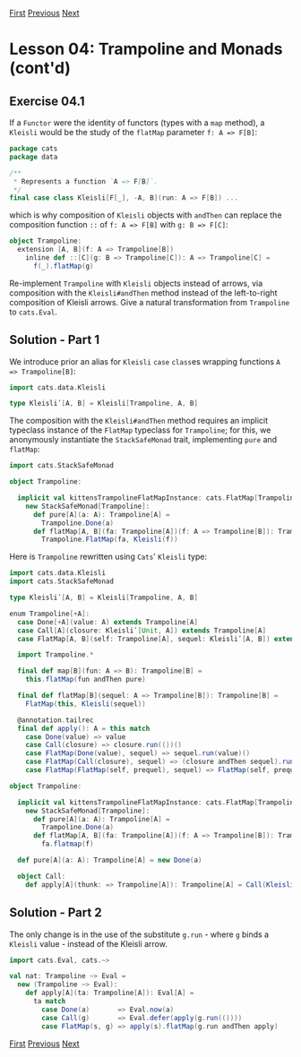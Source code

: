 [First](https://github.com/sjbiaga/kittens/blob/main/queens-3-trampoline/README.md) [Previous](https://github.com/sjbiaga/kittens/blob/main/nat-1-trampoline/README.md) [Next](https://github.com/sjbiaga/kittens/blob/main/monoid-1-option/README.md)

Lesson 04: Trampoline and Monads (cont'd)
=========================================

Exercise 04.1
-------------

If a `Functor` were the identity of functors (types with a `map` method), a `Kleisli` would be the study of the `flatMap`
parameter `f: A => F[B]`:

```Scala
package cats
package data

/**
 * Represents a function `A => F[B]`.
 */
final case class Kleisli[F[_], -A, B](run: A => F[B]) ...
```

which is why composition of `Kleisli` objects with `andThen` can replace the composition function `::` of `f: A => F[B]` with
`g: B => F[C]`:

```Scala
object Trampoline:
  extension [A, B](f: A => Trampoline[B])
    inline def ::[C](g: B => Trampoline[C]): A => Trampoline[C] =
      f(_).flatMap(g)
```

Re-implement `Trampoline` with `Kleisli` objects instead of arrows, via composition with the `Kleisli#andThen` method instead
of the left-to-right composition of Kleisli arrows. Give a natural transformation from `Trampoline` to `cats.Eval`.

Solution - Part 1
-----------------

We introduce prior an alias for `Kleisli` `case` `class`es wrapping functions `A => Trampoline[B]`:

```Scala
import cats.data.Kleisli

type Kleisliʹ[A, B] = Kleisli[Trampoline, A, B]
```

The composition with the `Kleisli#andThen` method requires an implicit typeclass instance of the `FlatMap` typeclass for
`Trampoline`; for this, we anonymously instantiate the `StackSafeMonad` trait, implementing `pure` and `flatMap`:

```Scala
import cats.StackSafeMonad

object Trampoline:

  implicit val kittensTrampolineFlatMapInstance: cats.FlatMap[Trampoline] =
    new StackSafeMonad[Trampoline]:
      def pure[A](a: A): Trampoline[A] =
        Trampoline.Done(a)
      def flatMap[A, B](fa: Trampoline[A])(f: A => Trampoline[B]): Trampoline[B] =
        Trampoline.FlatMap(fa, Kleisli(f))
```

Here is `Trampoline` rewritten using `Cats`' `Kleisli` type:

```Scala
import cats.data.Kleisli
import cats.StackSafeMonad

type Kleisliʹ[A, B] = Kleisli[Trampoline, A, B]

enum Trampoline[+A]:
  case Done[+A](value: A) extends Trampoline[A]
  case Call[A](closure: Kleisliʹ[Unit, A]) extends Trampoline[A]
  case FlatMap[A, B](self: Trampoline[A], sequel: Kleisliʹ[A, B]) extends Trampoline[B]

  import Trampoline.*

  final def map[B](fun: A => B): Trampoline[B] =
    this.flatMap(fun andThen pure)

  final def flatMap[B](sequel: A => Trampoline[B]): Trampoline[B] =
    FlatMap(this, Kleisli(sequel))

  @annotation.tailrec
  final def apply(): A = this match
    case Done(value) => value
    case Call(closure) => closure.run(())()
    case FlatMap(Done(value), sequel) => sequel.run(value)()
    case FlatMap(Call(closure), sequel) => (closure andThen sequel).run(())()
    case FlatMap(FlatMap(self, prequel), sequel) => FlatMap(self, prequel andThen sequel)()

object Trampoline:

  implicit val kittensTrampolineFlatMapInstance: cats.FlatMap[Trampoline] =
    new StackSafeMonad[Trampoline]:
      def pure[A](a: A): Trampoline[A] =
        Trampoline.Done(a)
      def flatMap[A, B](fa: Trampoline[A])(f: A => Trampoline[B]): Trampoline[B] =
        fa.flatmap(f)

  def pure[A](a: A): Trampoline[A] = new Done(a)

  object Call:
    def apply[A](thunk: => Trampoline[A]): Trampoline[A] = Call(Kleisli(_ => thunk))
```

Solution - Part 2
-----------------

The only change is in the use of the substitute `g.run` - where `g` binds a `Kleisli` value - instead of the Kleisli arrow.

```Scala
import cats.Eval, cats.~>

val nat: Trampoline ~> Eval =
  new (Trampoline ~> Eval):
    def apply[A](ta: Trampoline[A]): Eval[A] =
      ta match
        case Done(a)       => Eval.now(a)
        case Call(g)       => Eval.defer(apply(g.run(())))
        case FlatMap(s, g) => apply(s).flatMap(g.run andThen apply)
```

[First](https://github.com/sjbiaga/kittens/blob/main/queens-3-trampoline/README.md) [Previous](https://github.com/sjbiaga/kittens/blob/main/nat-1-trampoline/README.md) [Next](https://github.com/sjbiaga/kittens/blob/main/monoid-1-option/README.md)
